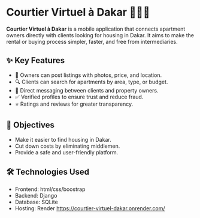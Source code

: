 # Courtier Virtuel à Dakar 🏡🇸🇳

**Courtier Virtuel à Dakar** is a mobile application that connects apartment owners directly with clients looking for housing in Dakar. It aims to make the rental or buying process simpler, faster, and free from intermediaries.

## ✨ Key Features

- 📸 Owners can post listings with photos, price, and location.
- 🔍 Clients can search for apartments by area, type, or budget.
- 💬 Direct messaging between clients and property owners.
- ✅ Verified profiles to ensure trust and reduce fraud.
- ⭐ Ratings and reviews for greater transparency.

## 🎯 Objectives

- Make it easier to find housing in Dakar.
- Cut down costs by eliminating middlemen.
- Provide a safe and user-friendly platform.

## 🛠️ Technologies Used

- Frontend: html/css/boostrap 
- Backend: Django 
- Database: SQLite 
- Hosting:  Render https://courtier-virtuel-dakar.onrender.com/

